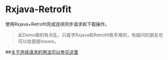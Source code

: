 # Rxjava-Retrofit
使用Rxjava+Retrofit完成连续同步请求和下载操作。
>此Demo做的有点乱，只是学Rxjava和Retrofit练手用的，有疑问的朋友也可以给我提Issues。

##[关于连续请求的用法可以参见这里](http://www.jianshu.com/p/83b8f0c308a2)
